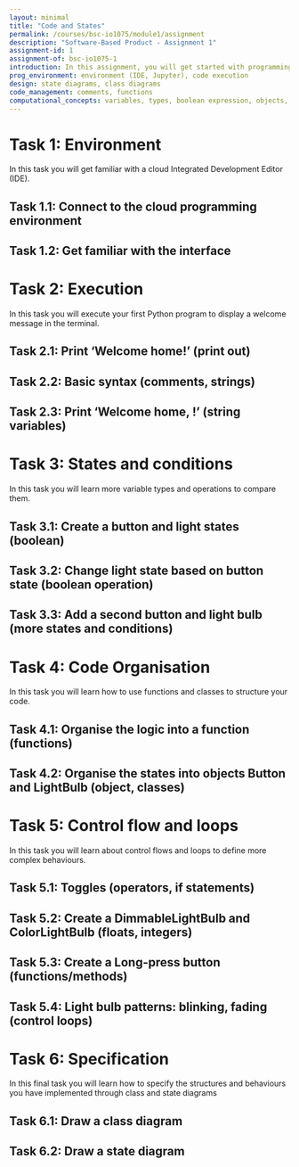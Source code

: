 ```yaml
---
layout: minimal
title: "Code and States"
permalink: /courses/bsc-io1075/module1/assignment
description: "Software-Based Product - Assignment 1"
assignment-id: 1
assignment-of: bsc-io1075-1
introduction: In this assignment, you will get started with programming through the development of a traditional lighting system, including switches, dimmers and light bulbs. 
prog_environment: environment (IDE, Jupyter), code execution
design: state diagrams, class diagrams
code_management: comments, functions
computational_concepts: variables, types, boolean expression, objects, control flow
---
```


# Task 1: Environment
In this task you will get familiar with a cloud Integrated Development Editor (IDE).

## Task 1.1: Connect to the cloud programming environment
## Task 1.2: Get familiar with the interface


# Task 2: Execution
In this task you will execute your first Python program to display a welcome message in the terminal.

## Task 2.1: Print ‘Welcome home!’ (print out)
## Task 2.2: Basic syntax (comments, strings)
## Task 2.3: Print ‘Welcome home, <name>!’ (string variables)

# Task 3: States and conditions

In this task you will learn more variable types and operations to compare them.

## Task 3.1: Create a button and light states (boolean)
## Task 3.2: Change light state based on button state (boolean operation)
## Task 3.3: Add a second button and light bulb (more states and conditions)


# Task 4: Code Organisation

In this task you will learn how to use functions and classes to structure your code.

## Task 4.1: Organise the logic into a function (functions)
## Task 4.2: Organise the states into objects Button and LightBulb (object, classes)


# Task 5: Control flow and loops

In this task you will learn about control flows and loops to define more complex behaviours.

## Task 5.1: Toggles (operators, if statements)
## Task 5.2: Create a DimmableLightBulb and ColorLightBulb (floats, integers)
## Task 5.3: Create a Long-press button (functions/methods)
## Task 5.4: Light bulb patterns: blinking, fading (control loops)


# Task 6: Specification

In this final task you will learn how to specify the structures and behaviours you have implemented through class and state diagrams

## Task 6.1: Draw a class diagram
## Task 6.2: Draw a state diagram
